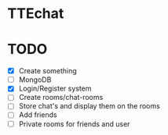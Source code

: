 # TTEchat

# TODO

- [x] Create something
- [ ] MongoDB
- [x] Login/Register system
- [ ] Create rooms/chat-rooms
- [ ] Store chat's and display them on the rooms
- [ ] Add friends
- [ ] Private rooms for friends and user